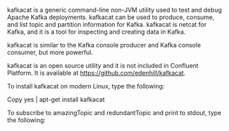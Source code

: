 kafkacat is a generic command-line non-JVM utility used to test and debug Apache Kafka deployments. kafkacat can be used to produce, consume, and list topic and partition information for Kafka. kafkacat is netcat for Kafka, and it is a tool for inspecting and creating data in Kafka.

kafkacat is similar to the Kafka console producer and Kafka console consumer, but more powerful.

kafkacat is an open source utility and it is not included in Confluent Platform. It is available at https://github.com/edenhill/kafkacat.

To install kafkacat on modern Linux, type the following:

Copy
yes | apt-get install kafkacat

To subscribe to amazingTopic and redundantTopic and print to stdout, type the following:
